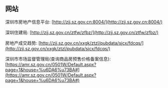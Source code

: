 

## 网站

深圳市房地产信息平台: [http://zjj.sz.gov.cn:8004/](http://zjj.sz.gov.cn:8004/)

深圳住建局: [http://zjj.sz.gov.cn/ztfw/zfbz/](http://zjj.sz.gov.cn/ztfw/zfbz/)

房地产成交趋势: [http://zjj.sz.gov.cn/xxgk/ztzl/pubdata/sjcx/fdcqs/](http://zjj.sz.gov.cn/xxgk/ztzl/pubdata/sjcx/fdcqs/)

深圳市市场监督管理局(查询商品房预售价格备案信息): [https://amr.sz.gov.cn/0501W/Default.aspx?page=1&house=%u6DA6%u73BA#](https://amr.sz.gov.cn/0501W/Default.aspx?page=1&house=%u6DA6%u73BA#)